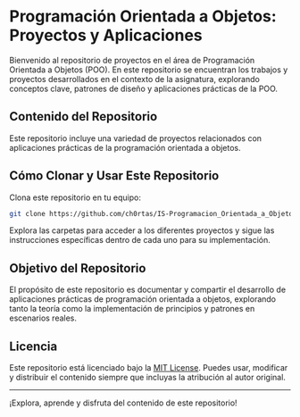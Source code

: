 # Programación Orientada a Objetos: Proyectos y Aplicaciones

Bienvenido al repositorio de proyectos en el área de Programación Orientada a Objetos (POO). En este repositorio se encuentran los trabajos y proyectos desarrollados en el contexto de la asignatura, explorando conceptos clave, patrones de diseño y aplicaciones prácticas de la POO.

## Contenido del Repositorio

Este repositorio incluye una variedad de proyectos relacionados con aplicaciones prácticas de la programación orientada a objetos.

## Cómo Clonar y Usar Este Repositorio

Clona este repositorio en tu equipo:

```bash
git clone https://github.com/ch0rtas/IS-Programacion_Orientada_a_Objetos.git
```
Explora las carpetas para acceder a los diferentes proyectos y sigue las instrucciones específicas dentro de cada uno para su implementación.

## Objetivo del Repositorio

El propósito de este repositorio es documentar y compartir el desarrollo de aplicaciones prácticas de programación orientada a objetos, explorando tanto la teoría como la implementación de principios y patrones en escenarios reales.

## Licencia

Este repositorio está licenciado bajo la [MIT License](LICENSE). Puedes usar, modificar y distribuir el contenido siempre que incluyas la atribución al autor original.

---
¡Explora, aprende y disfruta del contenido de este repositorio!
